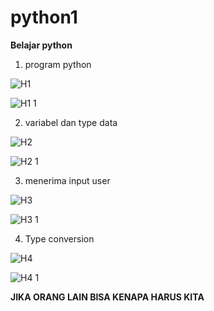 # python1

**Belajar python**
1. program python

![H1](https://user-images.githubusercontent.com/91968610/140601791-8d32eaeb-37f4-4556-9fa8-f05e40a0cffa.png)

![H1 1](https://user-images.githubusercontent.com/91968610/140601812-1ae06b86-cd4a-4295-9ae8-172141af8965.png)

2. variabel dan type data

![H2](https://user-images.githubusercontent.com/91968610/140601820-99f52dc0-3b05-446d-b4b7-0f423664eae0.png)

![H2 1](https://user-images.githubusercontent.com/91968610/140601823-fac25992-b16a-4ef4-8b22-ef7a5859fadf.png)

3. menerima input user

![H3](https://user-images.githubusercontent.com/91968610/140601836-7b878dca-9304-4db2-8aec-ac702ec642c8.png)

![H3 1](https://user-images.githubusercontent.com/91968610/140601846-f90126bf-c5f8-4b01-a981-76b57be158cf.png)

4. Type conversion

![H4](https://user-images.githubusercontent.com/91968610/140601892-d6c46898-251a-4043-86c3-d2fb1ed87254.png)

![H4 1](https://user-images.githubusercontent.com/91968610/140601897-e7c006d6-178b-41e9-86a7-731420b109b3.png)

**JIKA ORANG LAIN BISA KENAPA HARUS KITA**
